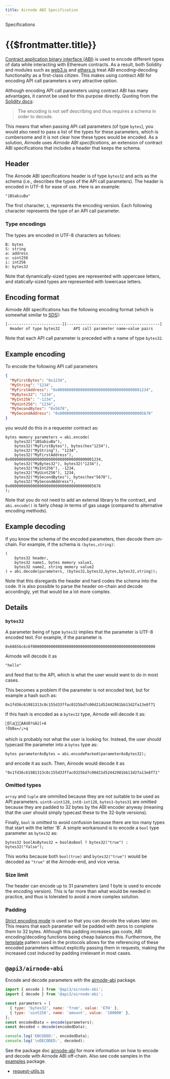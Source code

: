 ```yaml
---
title: Airnode ABI Specification
---
```


<TitleSpan>Specifications</TitleSpan>

# {{$frontmatter.title}}

<TocHeader /> <TOC class="table-of-contents" :include-level="[2,4]" />

[Contract application binary interface (ABI)](https://docs.soliditylang.org/en/v0.6.12/abi-spec.html)
is used to encode different types of data while interacting with Ethereum
contracts. As a result, both Solidity and modules such as
[web3.js](https://web3js.readthedocs.io/) and
[ethers.js](https://docs.ethers.io/) treat ABI encoding–decoding functionality
as a first-class citizen. This makes using contract ABI for encoding API call
parameters a very attractive option.

Although encoding API call parameters using contract ABI has many advantages, it
cannot be used for this purpose directly. Quoting from the
[Solidity docs](https://docs.soliditylang.org/en/v0.6.12/abi-spec.html):

> The encoding is not self describing and thus requires a schema in order to
> decode.

This means that when passing API call parameters (of type `bytes`), you would
also need to pass a list of the types for these parameters, which is cumbersome
and it is not clear how these types would be encoded. As a solution, Airnode
uses _Airnode ABI specifications_, an extension of contract ABI specifications
that includes a header that keeps the schema.

## Header

The Airnode ABI specifications header is of type `bytes32` and acts as the
schema (i.e., describes the types of the API call parameters). The header is
encoded in UTF-8 for ease of use. Here is an example:

```
"1BSabiuBa"
```

The first character, `1`, represents the encoding version. Each following
character represents the type of an API call parameter.

### Type encodings

The types are encoded in UTF-8 characters as follows:

```
B: bytes
S: string
a: address
u: uint256
i: int256
b: bytes32
```

Note that dynamically-sized types are represented with uppercase letters, and
statically-sized types are represented with lowercase letters.

## Encoding format

Airnode ABI specifications has the following encoding format (which is somewhat
similar to [SDS](https://github.com/antirez/sds)):

```
[------------------------][-----------------------------------------]
  Header of type bytes32      API call parameter name–value pairs
```

Note that each API call parameter is preceded with a name of type `bytes32`.

## Example encoding

To encode the following API call parameters

```json
{
  "MyFirstBytes": "0x1234",
  "MyString": "1234",
  "MyFirstAddress": "0x0000000000000000000000000000000000001234",
  "MyBytes32": "1234",
  "MyInt256": "-1234",
  "MyUint256": "1234",
  "MySecondBytes": "0x5678",
  "MySecondAddress": "0x0000000000000000000000000000000000005678"
}
```

you would do this in a requester contract as:

```solidity
bytes memory parameters = abi.encode(
    bytes32("1BSabiuBa"),
    bytes32("MyFirstBytes"), bytes(hex"1234"),
    bytes32("MyString"), "1234",
    bytes32("MyFirstAddress"), 0x0000000000000000000000000000000000001234,
    bytes32("MyBytes32"), bytes32("1234"),
    bytes32("MyInt256"), -1234,
    bytes32("MyUint256"), 1234,
    bytes32("MySecondBytes"), bytes(hex"5678"),
    bytes32("MySecondAddress"), 0x0000000000000000000000000000000000005678
);
```

Note that you do not need to add an external library to the contract, and
`abi.encode()` is fairly cheap in terms of gas usage (compared to alternative
encoding methods).

## Example decoding

If you know the schema of the encoded parameters, then decode them on-chain. For
example, if the schema is `(bytes,string)`:

```solidity
(
    bytes32 header,
    bytes32 name1, bytes memory value1,
    bytes32 name2, string memory value2
) = abi.decode(parameters, (bytes32,bytes32,bytes,bytes32,string));
```

Note that this disregards the header and hard codes the schema into the code. It
is also possible to parse the header on-chain and decode accordingly, yet that
would be a lot more complex.

## Details

### `bytes32`

A parameter being of type `bytes32` implies that the parameter is UTF-8 encoded
text. For example, if the parameter is

```
0x68656c6c6f000000000000000000000000000000000000000000000000000000
```

Airnode will decode it as

```
"hello"
```

and feed that to the API, which is what the user would want to do in most cases.

This becomes a problem if the parameter is not encoded text, but for example a
hash such as:

```
0x1fd36c61981313c0c155d33ffac0325bd7c00d21d52442981bb13d2fa13e8f71
```

If this hash is encoded as a `bytes32` type, Airnode will decode it as:

```
ÓlaÀÁUÓ?úÀ2[×À
!Õ$B±=/¡>q
```

which is probably not what the user is looking for. Instead, the user should
typecast the parameter into a `bytes` type as:

```solidity
bytes parameterAsBytes = abi.encodePacked(parameterAsBytes32);
```

and encode it as such. Then, Airnode would decode it as

```
"0x1fd36c61981313c0c155d33ffac0325bd7c00d21d52442981bb13d2fa13e8f71"
```

### Omitted types

`array` and `tuple` are ommiited because they are not suitable to be used as API
parameters. `uint8-uint128`, `int8-int128`, `bytes1-bytes31` are omitted because
they are padded to 32 bytes by the ABI encoder anyway (meaning that the user
should simply typecast these to the 32-byte versions).

Finally, `bool` is omitted to avoid confusion because there are too many types
that start with the letter 'B'. A simple workaround is to encode a `bool` type
parameter as `bytes32` as:

```solidity
bytes32 boolAsBytes32 = boolAsBool ? bytes32("true") : bytes32("false");
```

This works because both `bool(true)` and `bytes32("true")` would be decoded as
`"true"` at the Airnode-end, and vice versa.

### Size limit

The header can encode up to 31 parameters (and 1 byte is used to encode the
encoding version). This is far more than what would be needed in practice, and
thus is tolerated to avoid a more complex solution.

### Padding

[Strict encoding mode](https://docs.soliditylang.org/en/v0.6.12/abi-spec.html#strict-encoding-mode)
is used so that you can decode the values later on. This means that each
parameter will be padded with zeros to complete them to 32 bytes. Although this
padding increases gas costs, ABI encoding/decoding functions being cheap
balances this. Furthermore, the [template](../../concepts/template.md) pattern
used in the protocols allows for the referencing of these encoded parameters
without explicitly passing them in requests, making the increased cost induced
by padding irrelevant in most cases.

## `@api3/airnode-abi`

Encode and decode parameters with the [airnode-abi](../packages/airnode-abi.md)
package.

```js
import { encode } from '@api3/airnode-abi';
import { decode } from '@api3/airnode-abi';

const parameters = [
  { type: 'bytes32', name: 'from', value: 'ETH' },
  { type: 'uint256', name: 'amount', value: '100000' },
];
const encodedData = encode(parameters);
const decoded = decode(encodedData);

console.log('ENCODED:', encodedData);
console.log('\nDECODED:', decoded);
```

See the package doc [airnode-abi](../packages/airnode-abi.md) for more
information on how to encode and decode with Airnode ABI off-chain. Also see
code samples in the
[examples](https://github.com/api3dao/airnode/tree/master/packages/examples)
package.

- [request-utils.ts](https://github.com/api3dao/airnode/blob/master/packages/examples/integrations/coingecko/request-utils.ts#L8)
